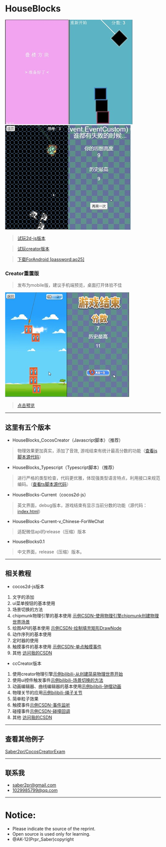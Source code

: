 # HouseBlocks
![loadingImage...](https://github.com/Saber2pr/MyWeb/blob/master/resource/HB_CU.jpg "cocos2d-js版本")
![loadingImage...](https://github.com/Saber2pr/MyWeb/blob/master/resource/HB_CCC.jpg "cocosCreator版本")

> [试玩2d-js版本](https://saber2pr.github.io/HouseBlocks/HouseBlocks-current/)   

> [试玩creator版本](https://saber2pr.github.io/HouseBlocks/HouseBlocks_CocosCreator/build/web-mobile/)   

> [下载ForAndroid [password:ao25]](https://pan.baidu.com/s/1ypif9Bm356Dud2YMVXOnvw "密码：ao25")

### Creator重置版
> 发布为mobile版，建议手机端预览，桌面打开体验不佳   

![creator重置版](https://github.com/Saber2pr/MyWeb/blob/master/resource/newHouseBlocks.jpg)
> [点击预览](https://saber2pr.github.io/HouseBlocks/HouseBlocks_CocosCreator/build/web-mobile0.1/)
***
## 这里有五个版本
* HouseBlocks_CocosCreator（Javascript脚本）（推荐）
> 物理效果更加真实，添加了音效, 游戏结束有统计最高分数的功能（[查看js脚本源代码](https://github.com/Saber2pr/HouseBlocks/tree/master/HouseBlocks_CocosCreator/assets/javascript)）
* HouseBlocks_Typescript（Typescript脚本）（推荐）
> 进行严格的类型检查，代码更优雅，体现强类型语言特点，利用接口来规范编码。（[查看ts脚本源代码](https://github.com/Saber2pr/HouseBlocks/tree/master/HouseBlocks_Typescript/assets/Script)）
* HouseBlocks-Current（cocos2d-js）
> 英文界面，debug版本，游戏结束有显示当前分数的功能（源代码：[index.html](https://github.com/Saber2pr/HouseBlocks/blob/master/HouseBlocks-current/index.html)）
* HouseBlocks-Current-v_Chinese-ForWeChat
> 适配微信api的release（压缩）版本
* HouseBlocks0.1
> 中文界面，release（压缩）版本。
***
## 相关教程
* cocos2d-js版本
 1. 文字的添加
 2. ui菜单按钮的基本使用
 3. 场景切换的方法
 4. chipmunk物理引擎的基本使用 [示例CSDN-使用物理引擎chipmunk创建物理世界场景](https://blog.csdn.net/u011607490/article/details/81347359)
 5. 绘图API的基本使用 [示例CSDN-绘制填充矩形DrawNode](https://blog.csdn.net/u011607490/article/details/81368195)
 6. 动作序列的基本使用
 7. 定时器的使用
 8. 触摸事件的基本使用 [示例CSDN-单点触摸事件](https://blog.csdn.net/u011607490/article/details/81388344)
 9. 其他 [访问我的CSDN](https://blog.csdn.net/u011607490/article/category/7899652)

* ccCreator版本
 1. 使用creator物理引擎[示例bilibili-从创建简易物理世界开始](https://www.bilibili.com/video/av30401963)
 2. 使用ui控件触发事件[示例bilibili-场景切换的方法](https://www.bilibili.com/video/av30373678)
 3. 动画编辑器、曲线编辑器的基本使用[示例bilibili-钟摆动画](https://www.bilibili.com/video/av30396417)
 4. 物理关节的应用[示例bilibili-绳子关节](https://www.bilibili.com/video/av30446473)
 5. 简单粒子效果
 6. 触摸事件[示例CSDN-事件监听](https://blog.csdn.net/u011607490/article/details/82179038)
 7. 碰撞事件[示例CSDN-碰撞回调](https://blog.csdn.net/u011607490/article/details/82179686)
 8. 其他 [访问我的CSDN](https://blog.csdn.net/u011607490/article/category/7971217)
***
## 查看其他例子
[Saber2pr/CocosCreatorExam](https://github.com/Saber2pr/CocosCreatorExam)
***
## 联系我
* saber2pr@gmail.com
* 1029985799@qq.com
***
# Notice:
* Please indicate the source of the reprint.
* Open source is used only for learning.
* @AK-12(Prpr_Saber)copyright
